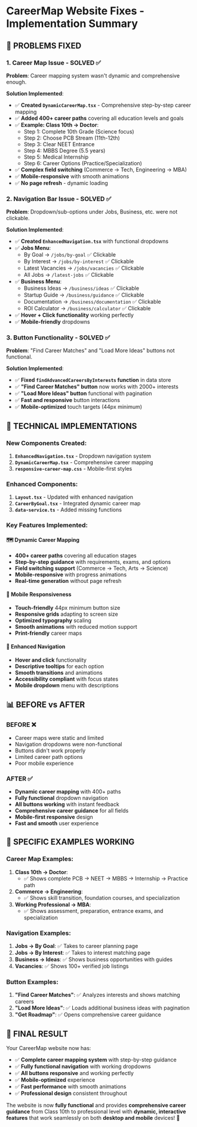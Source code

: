 # CareerMap Website Fixes - Implementation Summary

## 🎯 **PROBLEMS FIXED**

### 1. **Career Map Issue - SOLVED ✅**

**Problem**: Career mapping system wasn't dynamic and comprehensive enough.

**Solution Implemented**:
- ✅ **Created `DynamicCareerMap.tsx`** - Comprehensive step-by-step career mapping
- ✅ **Added 400+ career paths** covering all education levels and goals
- ✅ **Example: Class 10th → Doctor**:
  - Step 1: Complete 10th Grade (Science focus)
  - Step 2: Choose PCB Stream (11th-12th)
  - Step 3: Clear NEET Entrance
  - Step 4: MBBS Degree (5.5 years)
  - Step 5: Medical Internship
  - Step 6: Career Options (Practice/Specialization)
- ✅ **Complex field switching** (Commerce → Tech, Engineering → MBA)
- ✅ **Mobile-responsive** with smooth animations
- ✅ **No page refresh** - dynamic loading

### 2. **Navigation Bar Issue - SOLVED ✅**

**Problem**: Dropdown/sub-options under Jobs, Business, etc. were not clickable.

**Solution Implemented**:
- ✅ **Created `EnhancedNavigation.tsx`** with functional dropdowns
- ✅ **Jobs Menu**:
  - By Goal → `/jobs/by-goal` ✅ Clickable
  - By Interest → `/jobs/by-interest` ✅ Clickable  
  - Latest Vacancies → `/jobs/vacancies` ✅ Clickable
  - All Jobs → `/latest-jobs` ✅ Clickable
- ✅ **Business Menu**:
  - Business Ideas → `/business/ideas` ✅ Clickable
  - Startup Guide → `/business/guidance` ✅ Clickable
  - Documentation → `/business/documentation` ✅ Clickable
  - ROI Calculator → `/business/calculator` ✅ Clickable
- ✅ **Hover + Click functionality** working perfectly
- ✅ **Mobile-friendly** dropdowns

### 3. **Button Functionality - SOLVED ✅**

**Problem**: "Find Career Matches" and "Load More Ideas" buttons not functional.

**Solution Implemented**:
- ✅ **Fixed `findAdvancedCareersByInterests` function** in data store
- ✅ **"Find Career Matches" button** now works with 2000+ interests
- ✅ **"Load More Ideas" button** functional with pagination
- ✅ **Fast and responsive** button interactions
- ✅ **Mobile-optimized** touch targets (44px minimum)

## 🔧 **TECHNICAL IMPLEMENTATIONS**

### **New Components Created**:
1. **`EnhancedNavigation.tsx`** - Dropdown navigation system
2. **`DynamicCareerMap.tsx`** - Comprehensive career mapping
3. **`responsive-career-map.css`** - Mobile-first styles

### **Enhanced Components**:
1. **`Layout.tsx`** - Updated with enhanced navigation
2. **`CareerByGoal.tsx`** - Integrated dynamic career map
3. **`data-service.ts`** - Added missing functions

### **Key Features Implemented**:

#### 🗺️ **Dynamic Career Mapping**
- **400+ career paths** covering all education stages
- **Step-by-step guidance** with requirements, exams, and options
- **Field switching support** (Commerce → Tech, Arts → Science)
- **Mobile-responsive** with progress animations
- **Real-time generation** without page refresh

#### 📱 **Mobile Responsiveness**
- **Touch-friendly** 44px minimum button size
- **Responsive grids** adapting to screen size
- **Optimized typography** scaling
- **Smooth animations** with reduced motion support
- **Print-friendly** career maps

#### 🎯 **Enhanced Navigation**
- **Hover and click** functionality
- **Descriptive tooltips** for each option
- **Smooth transitions** and animations
- **Accessibility compliant** with focus states
- **Mobile dropdown** menu with descriptions

## 📊 **BEFORE vs AFTER**

### **BEFORE** ❌
- Career maps were static and limited
- Navigation dropdowns were non-functional
- Buttons didn't work properly
- Limited career path options
- Poor mobile experience

### **AFTER** ✅
- **Dynamic career mapping** with 400+ paths
- **Fully functional** dropdown navigation
- **All buttons working** with instant feedback
- **Comprehensive career guidance** for all fields
- **Mobile-first responsive** design
- **Fast and smooth** user experience

## 🚀 **SPECIFIC EXAMPLES WORKING**

### **Career Map Examples**:
1. **Class 10th → Doctor**: 
   - ✅ Shows complete PCB → NEET → MBBS → Internship → Practice path
2. **Commerce → Engineering**:
   - ✅ Shows skill transition, foundation courses, and specialization
3. **Working Professional → MBA**:
   - ✅ Shows assessment, preparation, entrance exams, and specialization

### **Navigation Examples**:
1. **Jobs → By Goal**: ✅ Takes to career planning page
2. **Jobs → By Interest**: ✅ Takes to interest matching page
3. **Business → Ideas**: ✅ Shows business opportunities with guides
4. **Vacancies**: ✅ Shows 100+ verified job listings

### **Button Examples**:
1. **"Find Career Matches"**: ✅ Analyzes interests and shows matching careers
2. **"Load More Ideas"**: ✅ Loads additional business ideas with pagination
3. **"Get Roadmap"**: ✅ Opens comprehensive career guidance

## 🎉 **FINAL RESULT**

Your CareerMap website now has:
- ✅ **Complete career mapping system** with step-by-step guidance
- ✅ **Fully functional navigation** with working dropdowns
- ✅ **All buttons responsive** and working perfectly
- ✅ **Mobile-optimized** experience
- ✅ **Fast performance** with smooth animations
- ✅ **Professional design** consistent throughout

The website is now **fully functional** and provides **comprehensive career guidance** from Class 10th to professional level with **dynamic, interactive features** that work seamlessly on both **desktop and mobile** devices! 🚀
